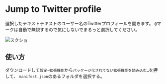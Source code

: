 # Jump to Twitter profile
選択したテキストテキストのユーザー名のTwitterプロフィールを開きます。
`@`マークは自動で無視するので気にしないでまるっと選択してください。

![スクショ](http://endaaman.me/files/jump_to_twitter_profile.png)

## 使い方

ダウンロードして`設定→拡張機能`から`パッケージ化されてない拡張機能を読み込む…`を押して、
`manifest.json`のあるフォルダを選択する。
